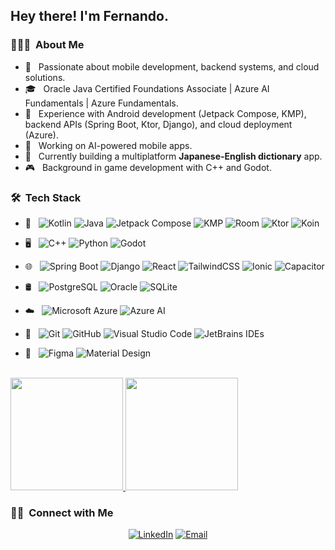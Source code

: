 <h2> Hey there! I'm Fernando.</h2>

<h3> 👨🏻‍💻 &nbsp;About Me </h3>

- 🚀 &nbsp; Passionate about mobile development, backend systems, and cloud solutions.  
- 🎓 &nbsp; Oracle Java Certified Foundations Associate | Azure AI Fundamentals | Azure Fundamentals.  
- 💼 &nbsp; Experience with Android development (Jetpack Compose, KMP), backend APIs (Spring Boot, Ktor, Django), and cloud deployment (Azure).  
- 🤖 &nbsp; Working on AI-powered mobile apps.  
- 📱 &nbsp; Currently building a multiplatform **Japanese-English dictionary** app.  
- 🎮 &nbsp; Background in game development with C++ and Godot.  

<h3> 🛠 &nbsp;Tech Stack</h3>

- 📱 &nbsp;
  ![Kotlin](https://img.shields.io/badge/-Kotlin-0095D5?style=flat-square&logo=kotlin&logoColor=white)
  ![Java](https://img.shields.io/badge/-Java-007396?style=flat-square&logo=java&logoColor=white)
  ![Jetpack Compose](https://img.shields.io/badge/-Jetpack%20Compose-4285F4?style=flat-square&logo=jetpackcompose&logoColor=white)
  ![KMP](https://img.shields.io/badge/-KMP-7F52FF?style=flat-square&logo=kotlin&logoColor=white)
  ![Room](https://img.shields.io/badge/-Room-3DDC84?style=flat-square&logo=android&logoColor=white)
  ![Ktor](https://img.shields.io/badge/-Ktor-E24462?style=flat-square&logo=kotlin&logoColor=white)
  ![Koin](https://img.shields.io/badge/-Koin-3DDC84?style=flat-square&logo=android&logoColor=white)

- 🖥 &nbsp;
  ![C++](https://img.shields.io/badge/-C++-00599C?style=flat-square&logo=c%2B%2B&logoColor=white)
  ![Python](https://img.shields.io/badge/-Python-3776AB?style=flat-square&logo=python&logoColor=white)
  ![Godot](https://img.shields.io/badge/-Godot-478CBF?style=flat-square&logo=godotengine&logoColor=white)

- 🌐 &nbsp;
  ![Spring Boot](https://img.shields.io/badge/-Spring%20Boot-6DB33F?style=flat-square&logo=spring&logoColor=white)
  ![Django](https://img.shields.io/badge/-Django-092E20?style=flat-square&logo=django&logoColor=white)
  ![React](https://img.shields.io/badge/-React-61DAFB?style=flat-square&logo=react&logoColor=black)
  ![TailwindCSS](https://img.shields.io/badge/-TailwindCSS-38B2AC?style=flat-square&logo=tailwind-css&logoColor=white)
  ![Ionic](https://img.shields.io/badge/-Ionic-3880FF?style=flat-square&logo=ionic&logoColor=white)
  ![Capacitor](https://img.shields.io/badge/-Capacitor-119EFF?style=flat-square&logo=capacitor&logoColor=white)

- 🛢 &nbsp;
  ![PostgreSQL](https://img.shields.io/badge/-PostgreSQL-336791?style=flat-square&logo=postgresql&logoColor=white)
  ![Oracle](https://img.shields.io/badge/-Oracle-F80000?style=flat-square&logo=oracle&logoColor=white)
  ![SQLite](https://img.shields.io/badge/-SQLite-003B57?style=flat-square&logo=sqlite&logoColor=white)

- ☁️ &nbsp;
  ![Microsoft Azure](https://img.shields.io/badge/-Microsoft%20Azure-0089D6?style=flat-square&logo=microsoft-azure&logoColor=white)
  ![Azure AI](https://img.shields.io/badge/-Azure%20AI-0078D4?style=flat-square&logo=microsoft-azure&logoColor=white)

- 🔧 &nbsp;
  ![Git](https://img.shields.io/badge/-Git-F05032?style=flat-square&logo=git&logoColor=white)
  ![GitHub](https://img.shields.io/badge/-GitHub-181717?style=flat-square&logo=github)
  ![Visual Studio Code](https://img.shields.io/badge/-VS%20Code-007ACC?style=flat-square&logo=visual-studio-code&logoColor=white)
  ![JetBrains IDEs](https://img.shields.io/badge/-JetBrains%20IDEs-000000?style=flat-square&logo=jetbrains&logoColor=white)

- 🎨 &nbsp;
  ![Figma](https://img.shields.io/badge/-Figma-F24E1E?style=flat-square&logo=figma&logoColor=white)
  ![Material Design](https://img.shields.io/badge/-Material%20Design-757575?style=flat-square&logo=material-design&logoColor=white)

<br/>

<a href="https://github.com/greattusk">
  <img height="180em" src="https://github-readme-stats.vercel.app/api?username=greattusk&theme=buefy&show_icons=true" />
  <img height="180em" src="https://github-readme-stats.vercel.app/api/top-langs/?username=greattusk&theme=buefy&layout=compact" />
</a>

<br/>

<h3> 🤝🏻 &nbsp;Connect with Me </h3>

<p align="center">
<a href="https://www.linkedin.com/in/fernando-nicolas-belmar-bravo/"><img alt="LinkedIn" src="https://img.shields.io/badge/LinkedIn-fernando-blue?style=flat-square&logo=linkedin"></a>
<a href="mailto:syedammarilyas@hotmail.com"><img alt="Email" src="https://img.shields.io/badge/Email-fern.belmar@duocuc.cl-blue?style=flat-square&logo=gmail"></a>
</p>

